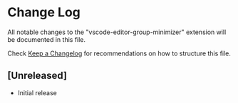 # Change Log

All notable changes to the "vscode-editor-group-minimizer" extension will be documented in this file.

Check [Keep a Changelog](http://keepachangelog.com/) for recommendations on how to structure this file.

## [Unreleased]

- Initial release